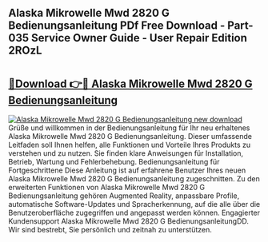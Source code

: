 ## Alaska Mikrowelle Mwd 2820 G Bedienungsanleitung PDf Free Download - Part-035 Service Owner Guide - User Repair Edition 2ROzL

# <h2><a href="http://df4v5p.blite.top/?on=Alaska+Mikrowelle+Mwd+2820+G+Bedienungsanleitung">🔗Download 👉🔴 Alaska Mikrowelle Mwd 2820 G Bedienungsanleitung</a></h2>

[![Alaska Mikrowelle Mwd 2820 G Bedienungsanleitung new download](https://i.imgur.com/lujVjoI.png)](http://df4v5p.blite.top/?on=Alaska+Mikrowelle+Mwd+2820+G+Bedienungsanleitung)
Grüße und willkommen in der Bedienungsanleitung für Ihr neu erhaltenes Alaska Mikrowelle Mwd 2820 G Bedienungsanleitung. Dieser umfassende Leitfaden soll Ihnen helfen, alle Funktionen und Vorteile Ihres Produkts zu verstehen und zu nutzen. Sie finden klare Anweisungen für Installation, Betrieb, Wartung und Fehlerbehebung. Bedienungsanleitung für Fortgeschrittene Diese Anleitung ist auf erfahrene Benutzer Ihres neuen Alaska Mikrowelle Mwd 2820 G Bedienungsanleitung zugeschnitten. Zu den erweiterten Funktionen von Alaska Mikrowelle Mwd 2820 G Bedienungsanleitung gehören Augmented Reality, anpassbare Profile, automatische Software-Updates und Spracherkennung, auf die alle über die Benutzeroberfläche zugegriffen und angepasst werden können. Engagierter Kundensupport Alaska Mikrowelle Mwd 2820 G BedienungsanleitungDD. Wir sind bestrebt, Sie persönlich und zeitnah zu unterstützen.
